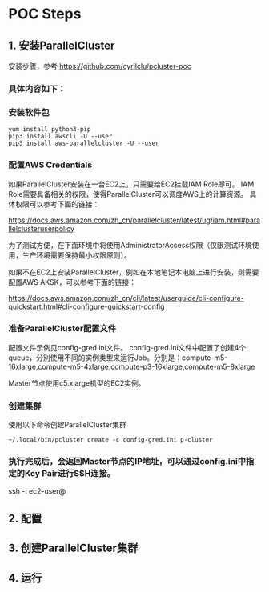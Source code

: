 # POC Steps


## 1. 安装ParallelCluster

安装步骤，参考 https://github.com/cyrilclu/pcluster-poc 

### 具体内容如下：
### 安装软件包

    yum install python3-pip
    pip3 install awscli -U --user
    pip3 install aws-parallelcluster -U --user

### 配置AWS Credentials

如果ParallelCluster安装在一台EC2上，只需要给EC2挂载IAM Role即可。 IAM Role需要具备相关的权限，使得ParallelCluster可以调度AWS上的计算资源。 具体权限可以参考下面的链接：

https://docs.aws.amazon.com/zh_cn/parallelcluster/latest/ug/iam.html#parallelclusteruserpolicy

为了测试方便，在下面环境中将使用AdministratorAccess权限（仅限测试环境使用，生产环境需要保持最小权限原则）。

如果不在EC2上安装ParallelCluster，例如在本地笔记本电脑上进行安装，则需要配置AWS AKSK，可以参考下面的链接：

https://docs.aws.amazon.com/zh_cn/cli/latest/userguide/cli-configure-quickstart.html#cli-configure-quickstart-config

### 准备ParallelCluster配置文件

配置文件示例见config-gred.ini文件。 
config-gred.ini文件中配置了创建4个queue，分别使用不同的实例类型来运行Job。分别是：compute-m5-16xlarge,compute-m5-4xlarge,compute-p3-16xlarge,compute-m5-8xlarge

Master节点使用c5.xlarge机型的EC2实例。

### 创建集群

使用以下命令创建ParallelCluster集群

    ~/.local/bin/pcluster create -c config-gred.ini p-cluster
    
### 执行完成后，会返回Master节点的IP地址，可以通过config.ini中指定的Key Pair进行SSH连接。

ssh -i <Key Pari> ec2-user@<ip>


## 2. 配置


## 3. 创建ParallelCluster集群



## 4. 运行

